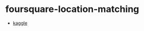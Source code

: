 # foursquare-location-matching

+ [kaggle](https://www.kaggle.com/competitions/foursquare-location-matching/overview)

